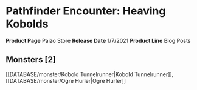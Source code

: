 ﻿---
id: '65'
name: Pathfinder Encounter. Heaving Kobolds
rarity: Common
rus_type_level: null
source: null
trait: null
type: Source

---
# Pathfinder Encounter: Heaving Kobolds

**Product Page** Paizo Store
**Release Date** 1/7/2021
**Product Line** Blog Posts

## Monsters [2]

[[DATABASE/monster/Kobold Tunnelrunner|Kobold Tunnelrunner]], [[DATABASE/monster/Ogre Hurler|Ogre Hurler]]